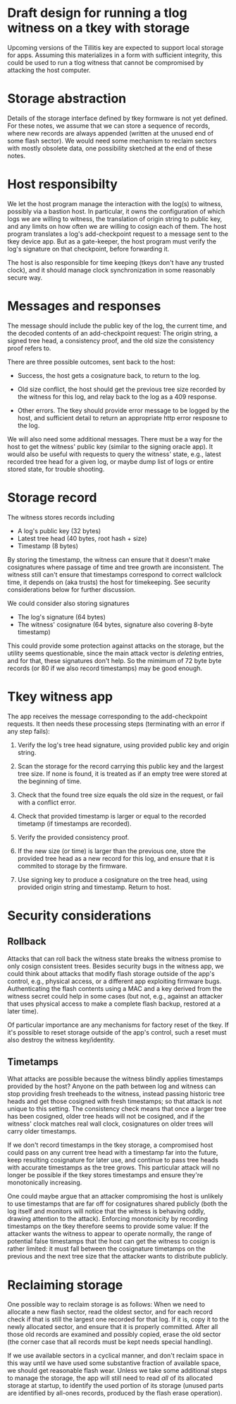 # Draft design for running a tlog witness on a tkey with storage

Upcoming versions of the Tillitis key are expected to support local
storage for apps. Assuming this materializes in a form with sufficient
integrity, this could be used to run a tlog witness that cannot be
compromised by attacking the host computer.

# Storage abstraction

Details of the storage interface defined by tkey formware is not yet
defined. For these notes, we assume that we can store a sequence of
records, where new records are always appended (written at the unused
end of some flash sector). We would need some mechanism to reclaim
sectors with mostly obsolete data, one possibility sketched at the end
of these notes.

# Host responsibilty

We let the host program manage the interaction with the log(s) to
witness, possibly via a bastion host. In particular, it owns the
configuration of which logs we are willing to witness, the translation
of origin string to public key, and any limits on how often we are
willing to cosign each of them. The host program translates a log's
add-checkpoint request to a message sent to the tkey device app. But
as a gate-keeper, the host program must verify the log's signature on
that checkpoint, before forwarding it.

The host is also responsible for time keeping (tkeys don't have any
trusted clock), and it should manage clock synchronization in some
reasonably secure way.

# Messages and responses

The message should include the public key of the log, the current
time, and the decoded contents of an add-checkpoint request: The
origin string, a signed tree head, a consistency proof, and the old
size the consistency proof refers to.

There are three possible outcomes, sent back to the host:

* Success, the host gets a cosignature back, to return to the log.

* Old size conflict, the host should get the previous tree size recorded
  by the witness for this log, and relay back to the log as a 409
  response.
  
* Other errors. The tkey should provide error message to be logged by
  the host, and sufficient detail to return an appropriate http error
  resposne to the log.
  
We will also need some additional messages. There must be a way for
the host to get the witness' public key (similar to the signing oracle
app). It would also be useful with requests to query the witness'
state, e.g., latest recorded tree head for a given log, or maybe dump
list of logs or entire stored state, for trouble shooting.

# Storage record

The witness stores records including

* A log's public key (32 bytes)
* Latest tree head (40 bytes, root hash + size)
* Timestamp (8 bytes)

By storing the timestamp, the witness can ensure that it doesn't make
cosignatures where passage of time and tree growth are inconsistent.
The witness still can't ensure that timestamps correspond to correct
wallclock time, it depends on (aka trusts) the host for timekeeping.
See security considerations below for further discussion.

We could consider also storing signatures

* The log's signature (64 bytes)
* The witness' cosignature (64 bytes, signature also covering 8-byte timestamp)

This could provide some protection against attacks on the storage, but
the utility seems questionable, since the main attack vector is
*deleting* entries, and for that, these signatures don't help. So the
mimimum of 72 byte byte records (or 80 if we also record timestamps)
may be good enough.

# Tkey witness app

The app receives the message corresponding to the add-checkpoint
requests. It then needs these processing steps (terminating with an
error if any step fails):

1. Verify the log's tree head signature, using provided public key and
   origin string.

2. Scan the storage for the record carrying this public key and the
   largest tree size. If none is found, it is treated as if an empty
   tree were stored at the beginning of time.

3. Check that the found tree size equals the old size in the request,
   or fail with a conflict error.

4. Check that provided timestamp is larger or equal to the recorded
   timetamp (if timestamps are recorded).
   
5. Verify the provided consistency proof.

6. If the new size (or time) is larger than the previous one, store
   the provided tree head as a new record for this log, and ensure
   that it is commited to storage by the firmware.

7. Use signing key to produce a cosignature on the tree head, using
   provided origin string and timestamp. Return to host.

# Security considerations

## Rollback

Attacks that can roll back the witness state breaks the witness
promise to only cosign consistent trees. Besides security bugs in the
witness app, we could think about attacks that modify flash storage
outside of the app's control, e.g., physical access, or a different app
exploiting firmware bugs. Authenticating the flash contents using a
MAC and a key derived from the witness secret could help in some cases
(but not, e.g., against an attacker that uses physical access to make
a complete flash backup, restored at a later time).

Of particular importance are any mechanisms for factory reset of the
tkey. If it's possible to reset storage outside of the app's control,
such a reset must also destroy the witness key/identity.

## Timetamps

What attacks are possible because the witness blindly applies
timestamps provided by the host? Anyone on the path between log and
witness can stop providing fresh treeheads to the witness, instead
passing historic tree heads and get those cosigned with fresh
timestamps; so that attack is not unique to this setting. The
consistency check means that once a larger tree has been cosigned,
older tree heads will not be cosigned, and if the witness' clock
matches real wall clock, cosignatures on older trees will carry older
timestamps.

If we don't record timestamps in the tkey storage, a compromised host
could pass on any current tree head with a timestamp far into the
future, keep resulting cosignature for later use, and continue to pass
tree heads with accurate timestamps as the tree grows. This particular
attack will no longer be possible if the tkey stores timestamps and
ensure they're monotonically increasing.

One could maybe argue that an attacker compromising the host is
unlikely to use timestamps that are far off for cosignatures shared
publicly (both the log itself and monitors will notice that the
witness is behaving oddly, drawing attention to the attack). Enforcing
monotonicity by recording timestamps on the tkey therefore seems to
provide some value: If the attacker wants the witness to appear to
operate normally, the range of potential false timestamps that the
host can get the witness to cosign is rather limited: it must fall
between the cosignature timetamps on the previous and the next tree
size that the attacker wants to distribute publicly.

# Reclaiming storage

One possible way to reclaim storage is as follows: When we need to
allocate a new flash sector, read the oldest sector, and for each
record check if that is still the largest one recorded for that log.
If it is, copy it to the newly allocated sector, and ensure that it is
properly committed. After all those old records are examined and
possibly copied, erase the old sector (the corner case that all
records must be kept needs special handling).

If we use available sectors in a cyclical manner, and don't reclaim
space in this way until we have used some substantive fraction of
available space, we should get reasonable flash wear. Unless we take
some additional steps to manage the storage, the app will still need
to read *all* of its allocated storage at startup, to identify the
used portion of its storage (unused parts are identified by all-ones
records, produced by the flash erase operation).
